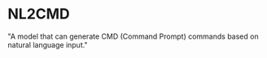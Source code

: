 # NL2CMD

"A model that can generate CMD (Command Prompt) commands based on natural language input."
